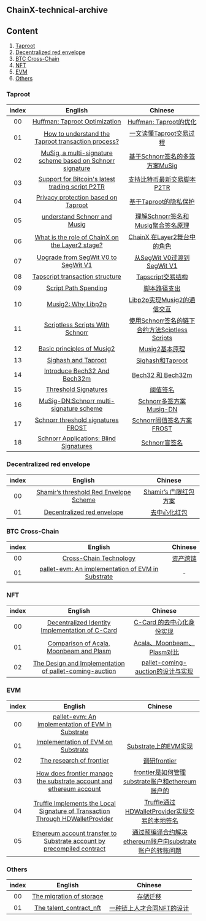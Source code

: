## ChainX-technical-archive

## Content

1. [Taproot](#Taproot)
2. [Decentralized red envelope](#Decentralized%20red%20envelope)
3. [BTC Cross-Chain](#BTC%20Cross-Chain)
4. [NFT](#NFT)
5. [EVM](#EVM)
6. [Others](#Others)

### Taproot

| index |                           English                            |                           Chinese                            |
| :---: | :----------------------------------------------------------: | :----------------------------------------------------------: |
|  00   | [Huffman: Taproot Optimization](https://github.com/chainx-org/chainx-technical-archive/blob/main/Daiwei/Taproot/01_Huffman:%20Taproot%20Optimization.md) | [Huffman: Taproot的优化](https://github.com/chainx-org/chainx-technical-archive/blob/main/Daiwei/Taproot/01_Huffman:%20Taproot%E7%9A%84%E4%BC%98%E5%8C%96.md) |
|  01   | [How to understand the Taproot transaction process?](https://github.com/chainx-org/chainx-technical-archive/blob/main/Daiwei/Taproot/02_How%20to%20understand%20the%20Taproot%20transaction%20process%3F.md) | [一文读懂Taproot交易过程](https://github.com/chainx-org/chainx-technical-archive/blob/main/Daiwei/Taproot/02_%E4%B8%80%E6%96%87%E8%AF%BB%E6%87%82Taproot%E4%BA%A4%E6%98%93%E8%BF%87%E7%A8%8B.md) |
|  02   | [MuSig, a multi-signature scheme based on Schnorr signature](https://github.com/chainx-org/chainx-technical-archive/blob/main/LiuBinXiao/Taproot/01_MuSig%2C%20a%20multi-signature%20scheme%20based%20on%20Schnorr%20signature.md) | [基于Schnorr签名的多签方案MuSig](https://github.com/chainx-org/chainx-technical-archive/blob/main/LiuBinXiao/Taproot/01_%E5%9F%BA%E4%BA%8ESchnorr%E7%AD%BE%E5%90%8D%E7%9A%84%E5%A4%9A%E7%AD%BE%E6%96%B9%E6%A1%88MuSig.md) |
|  03   | [Support for Bitcoin's latest trading script P2TR](https://github.com/chainx-org/chainx-technical-archive/blob/main/LiuBinXiao/Taproot/02_Support%20for%20Bitcoin's%20latest%20trading%20script%20P2TR.md) | [支持比特币最新交易脚本P2TR](https://github.com/chainx-org/chainx-technical-archive/blob/main/LiuBinXiao/Taproot/02_%E6%94%AF%E6%8C%81%E6%AF%94%E7%89%B9%E5%B8%81%E6%9C%80%E6%96%B0%E4%BA%A4%E6%98%93%E8%84%9A%E6%9C%ACP2TR.md) |
|  04   | [Privacy protection based on Taproot](https://github.com/chainx-org/chainx-technical-archive/blob/main/LuoJianMan/Taproot/01_Privacy-protection-based-on-Taproot.md) | [基于Taproot的隐私保护](https://github.com/chainx-org/chainx-technical-archive/blob/main/LuoJianMan/Taproot/01_%E5%9F%BA%E4%BA%8ETaproot%E7%9A%84%E9%9A%90%E7%A7%81%E4%BF%9D%E6%8A%A4.md) |
|  05   | [understand Schnorr and Musig](https://github.com/chainx-org/chainx-technical-archive/blob/main/LuoJianMan/Taproot/02_Understand-Schnorr-and-Musig.md) | [理解Schnorr签名和Musig聚合签名原理](https://github.com/chainx-org/chainx-technical-archive/blob/main/LuoJianMan/Taproot/02_%E7%90%86%E8%A7%A3Schnorr%E7%AD%BE%E5%90%8D%E5%92%8CMusig%E8%81%9A%E5%90%88%E7%AD%BE%E5%90%8D%E5%8E%9F%E7%90%86.md) |
|  06   | [What is the role of ChainX on the Layer2 stage?](https://github.com/chainx-org/chainx-technical-archive/blob/main/Team-Taproot/What-is-the-role-of-ChainX-on-the-Layer2-stage.md) | [ChainX 在Layer2舞台中的角色](https://github.com/chainx-org/chainx-technical-archive/blob/main/Team-Taproot/02_ChainX%20%E5%9C%A8Layer2%E8%88%9E%E5%8F%B0%E4%B8%AD%E7%9A%84%E8%A7%92%E8%89%B2.md) |
|  07   | [Upgrade from SegWit V0 to SegWit V1](https://github.com/chainx-org/chainx-technical-archive/blob/main/LuoJianMan/Taproot/03_Upgrade-from-SegWitV0-to-SegWitV1.md) | [从SegWit V0过渡到SegWit V1](https://github.com/chainx-org/chainx-technical-archive/blob/main/LuoJianMan/Taproot/03_%E4%BB%8ESegWitV0%E8%BF%87%E6%B8%A1%E5%88%B0SegWitV1.md) |
|  08   | [Tapscript transaction structure](https://github.com/chainx-org/chainx-technical-archive/blob/main/Daiwei/Taproot/03_Tapscript%20transaction%20structure.md) | [Tapscript交易结构](https://github.com/chainx-org/chainx-technical-archive/blob/main/Daiwei/Taproot/03_Tapscript%E4%BA%A4%E6%98%93%E7%BB%93%E6%9E%84.md) |
|  09   | [Script Path Spending](https://github.com/chainx-org/chainx-technical-archive/blob/main/LiuBinXiao/Taproot/03_Script-Path-Spending.md) | [脚本路径支出](https://github.com/chainx-org/chainx-technical-archive/blob/main/LiuBinXiao/Taproot/03_%E8%84%9A%E6%9C%AC%E8%B7%AF%E5%BE%84%E6%94%AF%E5%87%BA.md) |
|  10   | [Musig2: Why Libp2p](https://github.com/chainx-org/chainx-technical-archive/blob/main/LuoJianMan/Taproot/04_Musig2:%20Why%20Libp2p.md) | [Libp2p实现Musig2的通信交互](https://github.com/chainx-org/chainx-technical-archive/blob/main/LuoJianMan/Taproot/04_Libp2p%E5%AE%9E%E7%8E%B0Musig2%E7%9A%84%E9%80%9A%E4%BF%A1%E4%BA%A4%E4%BA%92.md) |
|  11   | [Scriptless Scripts With Schnorr](https://github.com/chainx-org/chainx-technical-archive/blob/main/LiuBinXiao/Taproot/04_Scriptless%20Scripts%20With%20Schnorr.md) | [使用Schnorr签名的链下合约方法Sciptless Scripts](https://github.com/chainx-org/chainx-technical-archive/blob/main/LiuBinXiao/Taproot/04_%E4%BD%BF%E7%94%A8Schnorr%E7%9A%84%E9%93%BE%E4%B8%8B%E5%90%88%E7%BA%A6%E6%96%B9%E6%B3%95Sciptless%20Scripts.md) |
|  12   | [Basic principles of Musig2](https://github.com/chainx-org/chainx-technical-archive/blob/main/Daiwei/Taproot/04_Basic%20principles%20of%20Musig2.md) | [Musig2基本原理](https://github.com/chainx-org/chainx-technical-archive/blob/main/Daiwei/Taproot/04_Musig2%E5%9F%BA%E6%9C%AC%E5%8E%9F%E7%90%86.md) |
|  13   | [Sighash and Taproot](https://github.com/chainx-org/chainx-technical-archive/blob/main/Daiwei/Taproot/05_Sighash%20and%20Taproot.md) | [Sighash和Taproot](https://github.com/chainx-org/chainx-technical-archive/blob/main/Daiwei/Taproot/05_Sighash%E5%92%8CTaproot.md) |
|  14   | [Introduce Bech32 And Bech32m](https://github.com/chainx-org/chainx-technical-archive/blob/main/LuoJianMan/Taproot/05_Introduce%20Bech32%20And%20Bech32m.md) | [Bech32 和 Bech32m](https://github.com/chainx-org/chainx-technical-archive/blob/main/LuoJianMan/Taproot/05_Bech32%E5%92%8CBech32m.md) |
|  15   | [Threshold Signatures](https://github.com/chainx-org/chainx-technical-archive/blob/main/LiuBinXiao/Taproot/05_Threshold%20Signatures.md) | [阈值签名](https://github.com/chainx-org/chainx-technical-archive/blob/main/LiuBinXiao/Taproot/05_%E9%98%88%E5%80%BC%E7%AD%BE%E5%90%8D.md) |
|  16   | [MuSig-DN:Schnorr multi-signature scheme](https://github.com/chainx-org/chainx-technical-archive/blob/main/Daiwei/Taproot/06_MuSig-DN:Schnorr%20multi-signature%20scheme.md) | [Schnorr多签方案Musig-DN](https://github.com/chainx-org/chainx-technical-archive/blob/main/Daiwei/Taproot/06_Schnorr%E5%A4%9A%E7%AD%BE%E6%96%B9%E6%A1%88Musig-DN.md) |
|  17   | [Schnorr threshold signatures FROST](https://github.com/chainx-org/chainx-technical-archive/blob/main/LiuBinXiao/Taproot/06_Schnorr%20threshold%20signatures%20FROST.md) | [Schnorr阈值签名方案FROST](https://github.com/chainx-org/chainx-technical-archive/blob/main/LiuBinXiao/Taproot/06_Schnorr%E9%98%88%E5%80%BC%E7%AD%BE%E5%90%8D%E6%96%B9%E6%A1%88FROST.md) |
|  18   | [Schnorr Applications: Blind Signatures](https://github.com/chainx-org/chainx-technical-archive/blob/main/LuoJianMan/Taproot/06_Schnorr%20Applications:%20Blind%20Signatures.md) | [Schnorr盲签名](https://github.com/chainx-org/chainx-technical-archive/blob/main/LuoJianMan/Taproot/06_Schnorr%E7%9B%B2%E7%AD%BE%E5%90%8D.md) |

### Decentralized red envelope

| index |                           English                            |                           Chinese                            |
| :---: | :----------------------------------------------------------: | :----------------------------------------------------------: |
|  00   | [Shamir’s threshold Red Envelope Scheme](https://github.com/chainx-org/chainx-technical-archive/blob/main/HanShouXu/Shamir%E2%80%99s_decentralized_red_envelope.md) | [Shamir’s 门限红包方案](https://github.com/chainx-org/chainx-technical-archive/blob/main/HanShouXu/Shamir%E2%80%99s_decentralized_red_envelope_CHS.md) |
|  01   | [Decentralized red envelope](https://github.com/chainx-org/chainx-technical-archive/blob/main/HuangYuHang/Decentralized%20red%20envelope/Decentralized%20red%20envelope.pdf) | [去中心化红包](https://github.com/chainx-org/chainx-technical-archive/blob/main/HuangYuHang/Decentralized%20red%20envelope/%E5%8E%BB%E4%B8%AD%E5%BF%83%E5%8C%96%E7%BA%A2%E5%8C%85%20.pdf) |

### BTC Cross-Chain

| index |                           English                            |                           Chinese                            |
| :---: | :----------------------------------------------------------: | :----------------------------------------------------------: |
|  00   | [Cross-Chain Technology](https://github.com/chainx-org/chainx-technical-archive/blob/main/WangYaFei/btc2.0/Cross-Chain%20Technology.md) | [资产跨链](https://github.com/chainx-org/chainx-technical-archive/blob/main/WangYaFei/btc2.0/%E8%B7%A8%E9%93%BE%E6%96%B9%E6%A1%88.md) |
|  01   | [pallet-evm: An implementation of EVM in Substrate](https://github.com/chainx-org/chainx-technical-archive/blob/main/WangYaFei/evm/pallet-evm:An%20implementation%20of%20evm%20in%20substrate.md) |                              -                               |

### NFT

| index |                           English                            |                           Chinese                            |
| :---: | :----------------------------------------------------------: | :----------------------------------------------------------: |
|  00   | [Decentralized Identity Implementation of C-Card](https://github.com/chainx-org/chainx-technical-archive/blob/main/YangZhou/Decentralized%20Identity%20Implementation%20of%20C-Card.pdf) | [C-Card 的去中心化身份实现](https://github.com/chainx-org/chainx-technical-archive/blob/main/YangZhou/C-Card%20%E7%9A%84%E5%8E%BB%E4%B8%AD%E5%BF%83%E5%8C%96%E8%BA%AB%E4%BB%BD%E5%AE%9E%E7%8E%B0.pdf) |
|  01   | [Comparison of Acala, Moonbeam and Plasm](https://github.com/chainx-org/chainx-technical-archive/blob/main/YangZhou/Comparison%20of%20Acala%2C%20Moonbeam%20and%20Plasm.pdf) |  [Acala、Moonbeam、Plasm对比](https://github.com/chainx-org/chainx-technical-archive/blob/main/YangZhou/Acala%E3%80%81Moonbeam%E3%80%81Plasm%E5%AF%B9%E6%AF%94.pdf)                               |
|  02   | [The Design and Implementation of pallet-coming-auction](./ZhaoJianBing/pallet_coming_auction.md) | [pallet-coming-auction的设计与实现](./ZhaoJianBing/pallet_coming_auction.md)

### EVM

| index |                           English                            |                           Chinese                            |
| :---: | :----------------------------------------------------------: | :----------------------------------------------------------: |
| 00    | [pallet-evm: An implementation of EVM in Substrate](https://github.com/chainx-org/chainx-technical-archive/blob/main/WangYaFei/evm/pallet-evm:An%20implementation%20of%20evm%20in%20substrate.md)|  |
| 01    | [Implementation of EVM on Substrate](https://github.com/chainx-org/chainx-technical-archive/blob/main/YangZhou/Implementation%20of%20EVM%20on%20Substrate.md)| [Substrate上的EVM实现](https://github.com/chainx-org/chainx-technical-archive/blob/main/YangZhou/03_Substrate%E4%B8%8A%E7%9A%84EVM%E5%AE%9E%E7%8E%B0.md) |
| 02    | [The research of frontier](./ZhaoJianBing/the_research_of_frontier.md) | [调研frontier](./ZhaoJianBing/the_research_of_frontier_zh.md) |
| 03    | [How does frontier manage the substrate account and ethereum account](./ZhaoJianBing/substrate_account_and_ethereum_account.md) | [frontier是如何管理substrate账户和ethereum账户的](./ZhaoJianBing/substrate_account_and_ethereum_account_zh.md) |
| 04    | [Truffle Implements the Local Signature of Transaction Through HDWalletProvider](https://github.com/chainx-org/chainx-technical-archive/blob/main/YangZhou/06_Truffle%20Implements%20the%20Local%20Signature%20of%20Transaction%20Through%20HDWalletProvider.md) | [Truffle通过HDWalletProvider实现交易的本地签名](https://github.com/chainx-org/chainx-technical-archive/blob/main/YangZhou/06_Truffle%E9%80%9A%E8%BF%87HDWalletProvider%E5%AE%9E%E7%8E%B0%E4%BA%A4%E6%98%93%E7%9A%84%E6%9C%AC%E5%9C%B0%E7%AD%BE%E5%90%8D.md) |
| 05    | [Ethereum account transfer to Substrate account by precompiled contract](./ZhaoJianBing/precompile_contract_eth_transfer.md) | [通过预编译合约解决ethereum账户向substrate账户的转账问题](./ZhaoJianBing/precompile_contract_eth_transfer_zh.md)

### Others

| index | English | Chinese |
| :---: | :-----: | :-----: |
|  00   | [The migration of storage](./ZhaoJianBing/storage_migration.md) | [存储迁移](./ZhaoJianBing/storage_migration_zh.md)  |
|  01   | [The talent_contract_nft](./ZhaoJianBing/talent_contract_nft.md) | [一种链上人才合同NFT的设计](./ZhaoJianBing/talent_contract_nft_zh.md) |

